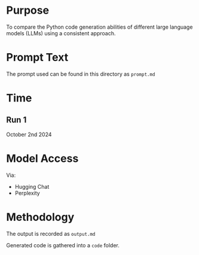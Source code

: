 # Purpose

To compare the Python code generation abilities of different large language models (LLMs) using a consistent approach.

# Prompt Text

The prompt used can be found in this directory as `prompt.md`

# Time

## Run 1

October 2nd 2024

# Model Access

Via:

- Hugging Chat
- Perplexity

# Methodology

The output is recorded as `output.md`

Generated code is gathered into a `code` folder.
